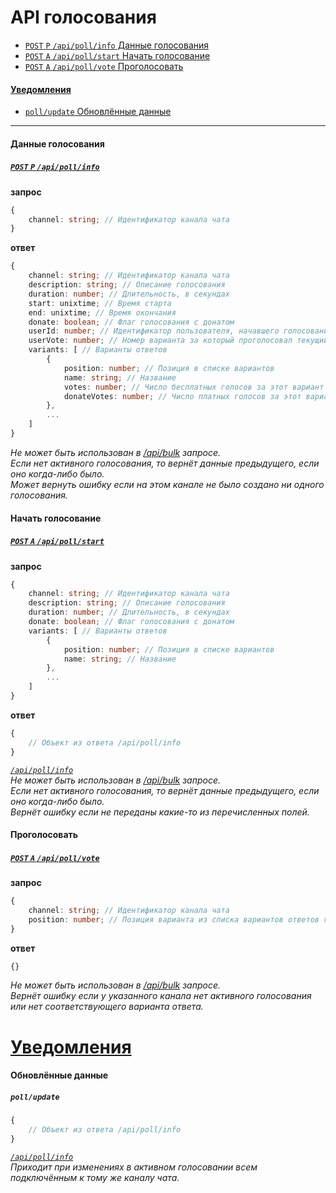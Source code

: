 API голосования
===============
- [`POST` `P` `/api/poll/info` Данные голосования](#Данные-голосования)
- [`POST` `A` `/api/poll/start` Начать голосование](#Начать-голосование)
- [`POST` `A` `/api/poll/vote` Проголосовать](#Проголосовать)

#### [Уведомления](#Уведомления-1)
- [`poll/update` Обновлённые данные](#Обновлённые-данные)

---


#### Данные голосования
##### [`POST` `P` `/api/poll/info`](http://funstream.tv/api/poll/info)
**запрос**
```ts
{
    channel: string; // Идентификатор канала чата
}
```
**ответ**
```ts
{
    channel: string; // Идентификатор канала чата
    description: string; // Описание голосования
    duration: number; // Длительность, в секундах
    start: unixtime; // Время старта
    end: unixtime; // Время окончания
    donate: boolean; // Флаг голосования с донатом
    userId: number; // Идентификатор пользователя, начавшего голосование
    userVote: number; // Номер варианта за который проголосовал текущий пользователь
    variants: [ // Варианты ответов
        {
            position: number; // Позиция в списке вариантов
            name: string; // Название
            votes: number; // Число бесплатных голосов за этот вариант
            donateVotes: number; // Число платных голосов за этот вариант
        },
        ...
    ]
}
```
*Не может быть использован в [/api/bulk](common.md#Пакетный-запрос) запросе.*  
*Если нет активного голосования, то вернёт данные предыдущего, если оно когда-либо было.*  
*Может вернуть ошибку если на этом канале не было создано ни одного голосования.*


#### Начать голосование
##### [`POST` `A` `/api/poll/start`](http://funstream.tv/api/poll/start)
**запрос**
```ts
{
    channel: string; // Идентификатор канала чата
    description: string; // Описание голосования
    duration: number; // Длительность, в секундах
    donate: boolean; // Флаг голосования с донатом
    variants: [ // Варианты ответов
        {
            position: number; // Позиция в списке вариантов
            name: string; // Название
        },
        ...
    ]
}
```
**ответ**
```ts
{
    // Объект из ответа /api/poll/info
}
```
*[`/api/poll/info`](#Данные-голосования)*  
*Не может быть использован в [/api/bulk](common.md#Пакетный-запрос) запросе.*  
*Если нет активного голосования, то вернёт данные предыдущего, если оно когда-либо было.*  
*Вернёт ошибку если не переданы какие-то из перечисленных полей.*


#### Проголосовать
##### [`POST` `A` `/api/poll/vote`](http://funstream.tv/api/poll/vote)
**запрос**
```ts
{
    channel: string; // Идентификатор канала чата
    position: number; // Позиция варианта из списка вариантов ответов голосования
}
```
**ответ**
```ts
{}
```
*Не может быть использован в [/api/bulk](common.md#Пакетный-запрос) запросе.*  
*Вернёт ошибку если у указанного канала нет активного голосования или нет соответствующего варианта ответа.*


# [Уведомления](notification.md)

#### Обновлённые данные
##### `poll/update`
```ts
{
    // Объект из ответа /api/poll/info
}
```
*[`/api/poll/info`](#Данные-голосования)*  
*Приходит при изменениях в активном голосовании всем подключённым к тому же каналу чата.*
